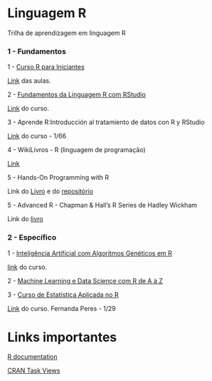 # Linguagem R

Trilha de aprendizagem em linguagem R

### 1 - Fundamentos

1 - [Curso R para Iniciantes]()

[Link](https://www.youtube.com/playlist?list=PLyqOvdQmGdTQ5dE6hSD7ZGBu8bud70wYf) das aulas.

2 - [Fundamentos da Linguagem R com RStudio](https://github.com/renatogcruz/R/tree/main/Introducao_da_linguagem_R_com_RStudio)

[Link](https://www.udemy.com/course/fundamentos-da-linguagem-r-com-rstudio/) do curso.

3 - Aprende R:Introducción al tratamiento de datos con R y RStudio

[Link](https://www.youtube.com/playlist?list=PLnXFIHWLWQXFOIOdpAv2ioBHQuYgV7x2t) do curso - 1/66 

4 - WikiLivros - R (linguagem de programação)

[Link](https://pt.wikibooks.org/wiki/R_(linguagem_de_programa%C3%A7%C3%A3o))

5 - Hands-On Programming with R

Link do [Livro](https://rstudio-education.github.io/hopr/) e do [repositório](https://github.com/rstudio-education/hopr)

5 - Advanced R - Chapman & Hall’s R Series de Hadley Wickham

Link do [livro](https://adv-r.hadley.nz/index.html)

### 2 - Específico

1 - [Inteligência Artificial com Algoritmos Genéticos em R](https://github.com/renatogcruz/R/tree/main/Inteligenca_artificial_com_algoritmos_geneticos_em_R)

[link](https://www.udemy.com/course/inteligencia-artificial-com-algoritmos-geneticos/) do curso.

2 - [Machine Learning e Data Science com R de A à Z](https://www.udemy.com/course/machine-learning-e-data-science-com-r/)

3 - [Curso de Estatística Aplicada no R](https://github.com/renatogcruz/R/tree/main/Curso_estatistica_aplicada_no_R)

[Link](https://www.youtube.com/watch?v=WVogdSlk7gY&list=PLOw62cBQ5j9VE9X4cCCfFMjW_hhEAJUhU) do curso. Fernanda Peres - 1/29


# Links importantes

[R documentation](https://www.rdocumentation.org/)

[CRAN Task Views](https://cran.r-project.org/web/views/)

